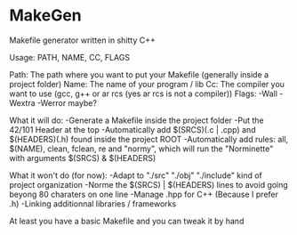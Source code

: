 # MakeGen
Makefile generator written in shitty C++

Usage: PATH, NAME, CC, FLAGS

Path: The path where you want to put your Makefile (generally inside a project folder)
Name: The name of your program / lib
Cc: The compiler you want to use (gcc, g++ or ar rcs (yes ar rcs is not a compiler))
Flags: -Wall -Wextra -Werror maybe?

What it will do:
-Generate a Makefile inside the project folder
-Put the 42/101 Header at the top
-Automatically add $(SRCS)(.c | .cpp) and $(HEADERS)(.h) found inside the project ROOT
-Automatically add rules: all, $(NAME), clean, fclean, re and "normy", which will run the "Norminette" with arguments $(SRCS) & $(HEADERS)

What it won't do (for now):
-Adapt to "./src" "./obj" "./include" kind of project organization
-Norme the $(SRCS) | $(HEADERS) lines to avoid going beyong 80 charaters on one line
-Manage .hpp for C++ (Because I prefer .h)
-Linking additionnal libraries / frameworks

At least you have a basic Makefile and you can tweak it by hand
